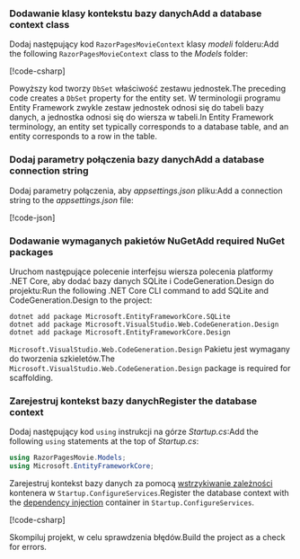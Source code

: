 <a name="dc"></a>

### <a name="add-a-database-context-class"></a><span data-ttu-id="75fb8-101">Dodawanie klasy kontekstu bazy danych</span><span class="sxs-lookup"><span data-stu-id="75fb8-101">Add a database context class</span></span>

<span data-ttu-id="75fb8-102">Dodaj następujący kod `RazorPagesMovieContext` klasy *modeli* folderu:</span><span class="sxs-lookup"><span data-stu-id="75fb8-102">Add the following `RazorPagesMovieContext` class to the *Models* folder:</span></span>

[!code-csharp[](~/tutorials/razor-pages/razor-pages-start/sample/RazorPagesMovie22/Data/RazorPagesMovieContext.cs)]

<span data-ttu-id="75fb8-103">Powyższy kod tworzy `DbSet` właściwość zestawu jednostek.</span><span class="sxs-lookup"><span data-stu-id="75fb8-103">The preceding code creates a `DbSet` property for the entity set.</span></span> <span data-ttu-id="75fb8-104">W terminologii programu Entity Framework zwykle zestaw jednostek odnosi się do tabeli bazy danych, a jednostka odnosi się do wiersza w tabeli.</span><span class="sxs-lookup"><span data-stu-id="75fb8-104">In Entity Framework terminology, an entity set typically corresponds to a database table, and an entity corresponds to a row in the table.</span></span>

<a name="cs"></a>

### <a name="add-a-database-connection-string"></a><span data-ttu-id="75fb8-105">Dodaj parametry połączenia bazy danych</span><span class="sxs-lookup"><span data-stu-id="75fb8-105">Add a database connection string</span></span>

<span data-ttu-id="75fb8-106">Dodaj parametry połączenia, aby *appsettings.json* pliku:</span><span class="sxs-lookup"><span data-stu-id="75fb8-106">Add a connection string to the *appsettings.json* file:</span></span>

[!code-json[](~/tutorials/razor-pages/razor-pages-start/sample/RazorPagesMovie/appsettings_SQLite.json?highlight=8-10)]

### <a name="add-required-nuget-packages"></a><span data-ttu-id="75fb8-107">Dodawanie wymaganych pakietów NuGet</span><span class="sxs-lookup"><span data-stu-id="75fb8-107">Add required NuGet packages</span></span>

<span data-ttu-id="75fb8-108">Uruchom następujące polecenie interfejsu wiersza polecenia platformy .NET Core, aby dodać bazy danych SQLite i CodeGeneration.Design do projektu:</span><span class="sxs-lookup"><span data-stu-id="75fb8-108">Run the following .NET Core CLI command to add SQLite and CodeGeneration.Design  to the project:</span></span>

```console
dotnet add package Microsoft.EntityFrameworkCore.SQLite
dotnet add package Microsoft.VisualStudio.Web.CodeGeneration.Design
dotnet add package Microsoft.EntityFrameworkCore.Design

```

<span data-ttu-id="75fb8-109">`Microsoft.VisualStudio.Web.CodeGeneration.Design` Pakietu jest wymagany do tworzenia szkieletów.</span><span class="sxs-lookup"><span data-stu-id="75fb8-109">The `Microsoft.VisualStudio.Web.CodeGeneration.Design` package is required for scaffolding.</span></span>

<a name="reg"></a>

### <a name="register-the-database-context"></a><span data-ttu-id="75fb8-110">Zarejestruj kontekst bazy danych</span><span class="sxs-lookup"><span data-stu-id="75fb8-110">Register the database context</span></span>

<span data-ttu-id="75fb8-111">Dodaj następujący kod `using` instrukcji na górze *Startup.cs*:</span><span class="sxs-lookup"><span data-stu-id="75fb8-111">Add the following `using` statements at the top of *Startup.cs*:</span></span>

```csharp
using RazorPagesMovie.Models;
using Microsoft.EntityFrameworkCore;
```

<span data-ttu-id="75fb8-112">Zarejestruj kontekst bazy danych za pomocą [wstrzykiwanie zależności](xref:fundamentals/dependency-injection) kontenera w `Startup.ConfigureServices`.</span><span class="sxs-lookup"><span data-stu-id="75fb8-112">Register the database context with the [dependency injection](xref:fundamentals/dependency-injection) container in `Startup.ConfigureServices`.</span></span>

[!code-csharp[](~/tutorials/razor-pages/razor-pages-start/sample/RazorPagesMovie22/Startup.cs?name=snippet_UseSqlite&highlight=11-12)]

<span data-ttu-id="75fb8-113">Skompiluj projekt, w celu sprawdzenia błędów.</span><span class="sxs-lookup"><span data-stu-id="75fb8-113">Build the project as a check for errors.</span></span>
